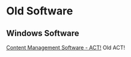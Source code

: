 # Old Software

## Windows Software

[Content Management Software - ACT!](https://www.act.com/)  Old ACT!

